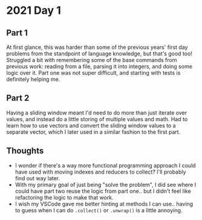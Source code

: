 # 2021 Day 1

## Part 1

At first glance, this was harder than some of the previous years' first day problems from the standpoint of language knowledge, but that's good too! Struggled a bit with remembering some of the base commands from previous work: reading from a file, parsing it into integers, and doing some logic over it. Part one was not super difficult, and starting with tests is definitely helping me.

## Part 2

Having a sliding window meant I'd need to do more than just iterate over values, and instead do a little storing of multiple values and math. Had to learn how to use vectors and convert the sliding window values to a separate vector, which I later used in a similar fashion to the first part.

## Thoughts

-   I wonder if there's a way more functional programming approach I could have used with moving indexes and reducers to collect? I'll probably find out way later.
-   With my primary goal of just being "solve the problem", I did see where I could have part two reuse the logic from part one.. but I didn't feel like refactoring the logic to make that work.
-   I wish my VSCode gave me better hinting at methods I can use.. having to guess when I can do `.collect()` or `.unwrap()` is a little annoying.
